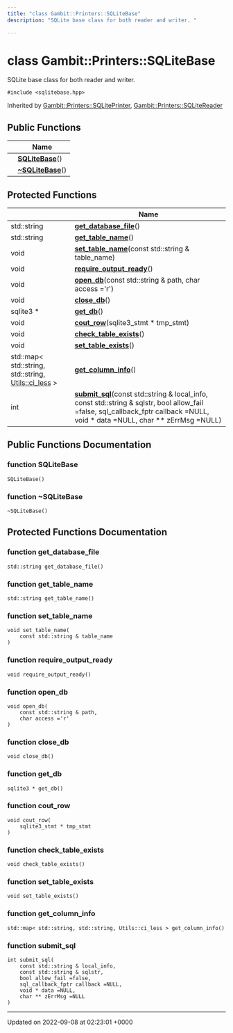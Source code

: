 ```yaml
---
title: "class Gambit::Printers::SQLiteBase"
description: "SQLite base class for both reader and writer. "

---
```


# class Gambit::Printers::SQLiteBase



SQLite base class for both reader and writer. 


`#include <sqlitebase.hpp>`

Inherited by [Gambit::Printers::SQLitePrinter](/documentation/code/classes/classgambit_1_1printers_1_1sqliteprinter/), [Gambit::Printers::SQLiteReader](/documentation/code/classes/classgambit_1_1printers_1_1sqlitereader/)

## Public Functions

|                | Name           |
| -------------- | -------------- |
| | **[SQLiteBase](/documentation/code/classes/classgambit_1_1printers_1_1sqlitebase/#function-sqlitebase)**() |
| | **[~SQLiteBase](/documentation/code/classes/classgambit_1_1printers_1_1sqlitebase/#function-sqlitebase)**() |

## Protected Functions

|                | Name           |
| -------------- | -------------- |
| std::string | **[get_database_file](/documentation/code/classes/classgambit_1_1printers_1_1sqlitebase/#function-get-database-file)**() |
| std::string | **[get_table_name](/documentation/code/classes/classgambit_1_1printers_1_1sqlitebase/#function-get-table-name)**() |
| void | **[set_table_name](/documentation/code/classes/classgambit_1_1printers_1_1sqlitebase/#function-set-table-name)**(const std::string & table_name) |
| void | **[require_output_ready](/documentation/code/classes/classgambit_1_1printers_1_1sqlitebase/#function-require-output-ready)**() |
| void | **[open_db](/documentation/code/classes/classgambit_1_1printers_1_1sqlitebase/#function-open-db)**(const std::string & path, char access ='r') |
| void | **[close_db](/documentation/code/classes/classgambit_1_1printers_1_1sqlitebase/#function-close-db)**() |
| sqlite3 * | **[get_db](/documentation/code/classes/classgambit_1_1printers_1_1sqlitebase/#function-get-db)**() |
| void | **[cout_row](/documentation/code/classes/classgambit_1_1printers_1_1sqlitebase/#function-cout-row)**(sqlite3_stmt * tmp_stmt) |
| void | **[check_table_exists](/documentation/code/classes/classgambit_1_1printers_1_1sqlitebase/#function-check-table-exists)**() |
| void | **[set_table_exists](/documentation/code/classes/classgambit_1_1printers_1_1sqlitebase/#function-set-table-exists)**() |
| std::map< std::string, std::string, [Utils::ci_less](/documentation/code/classes/structgambit_1_1utils_1_1ci__less/) > | **[get_column_info](/documentation/code/classes/classgambit_1_1printers_1_1sqlitebase/#function-get-column-info)**() |
| int | **[submit_sql](/documentation/code/classes/classgambit_1_1printers_1_1sqlitebase/#function-submit-sql)**(const std::string & local_info, const std::string & sqlstr, bool allow_fail =false, sql_callback_fptr callback =NULL, void * data =NULL, char ** zErrMsg =NULL) |

## Public Functions Documentation

### function SQLiteBase

```
SQLiteBase()
```


### function ~SQLiteBase

```
~SQLiteBase()
```


## Protected Functions Documentation

### function get_database_file

```
std::string get_database_file()
```


### function get_table_name

```
std::string get_table_name()
```


### function set_table_name

```
void set_table_name(
    const std::string & table_name
)
```


### function require_output_ready

```
void require_output_ready()
```


### function open_db

```
void open_db(
    const std::string & path,
    char access ='r'
)
```


### function close_db

```
void close_db()
```


### function get_db

```
sqlite3 * get_db()
```


### function cout_row

```
void cout_row(
    sqlite3_stmt * tmp_stmt
)
```


### function check_table_exists

```
void check_table_exists()
```


### function set_table_exists

```
void set_table_exists()
```


### function get_column_info

```
std::map< std::string, std::string, Utils::ci_less > get_column_info()
```


### function submit_sql

```
int submit_sql(
    const std::string & local_info,
    const std::string & sqlstr,
    bool allow_fail =false,
    sql_callback_fptr callback =NULL,
    void * data =NULL,
    char ** zErrMsg =NULL
)
```


-------------------------------

Updated on 2022-09-08 at 02:23:01 +0000